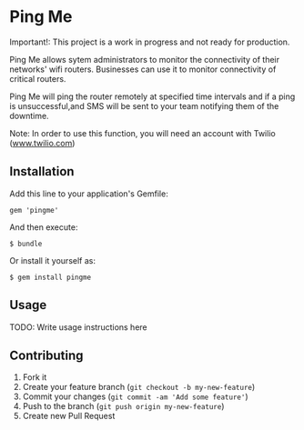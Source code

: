 # Ping Me

Important!: This project is a work in progress and not ready for production.

Ping Me allows sytem administrators to monitor the connectivity of their networks' wifi routers. Businesses can use it to monitor connectivity of critical routers.

Ping Me will ping the router remotely at specified time intervals and if a ping is unsuccessful,and SMS will be sent to your team notifying them of the downtime.

Note: In order to use this function, you will need an account with Twilio (www.twilio.com)

## Installation

Add this line to your application's Gemfile:

    gem 'pingme'

And then execute:

    $ bundle

Or install it yourself as:

    $ gem install pingme

## Usage

TODO: Write usage instructions here

## Contributing

1. Fork it
2. Create your feature branch (`git checkout -b my-new-feature`)
3. Commit your changes (`git commit -am 'Add some feature'`)
4. Push to the branch (`git push origin my-new-feature`)
5. Create new Pull Request

